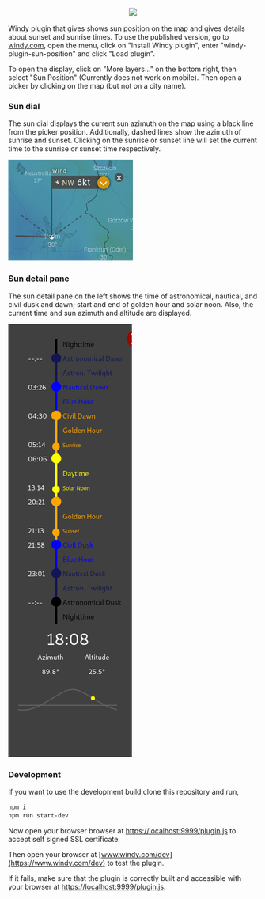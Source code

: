 <p align="center"><img src="https://www.windy.com/img/logo201802/logo-full-windycom-gray-v3.svg"></p>

Windy plugin that gives shows sun position on the map and gives details about sunset and sunrise times. To use the published version, go to [windy.com](https://www.windy.com), open the menu, click on "Install Windy plugin", enter "windy-plugin-sun-position" and click "Load plugin".

To open the display, click on "More layers..." on the bottom right, then select "Sun Position" (Currently does not work on mobile). Then open a picker by clicking on the map (but not on a city name).

### Sun dial
The sun dial displays the current sun azimuth on the map using a black line from the picker position. Additionally, dashed lines show the azimuth of sunrise and sunset. Clicking on the sunrise or sunset line will set the current time to the sunrise or sunset time respectively.

![Sun dial](pictures/sundial.jpg?raw=true "Sun dial")

### Sun detail pane
The sun detail pane on the left shows the time of astronomical, nautical, and civil dusk and dawn; start and end of golden hour and solar noon. Also, the current time and sun azimuth and altitude are displayed.

![Sun detail pane](pictures/sundetail.jpg?raw=true "Sun detail pane")

### Development
If you want to use the development build clone this repository and run,
```sh
npm i
npm run start-dev
```
Now open your browser browser at [https://localhost:9999/plugin.js](https://localhost:9999/plugin.js) to accept self signed SSL certificate.

Then open your browser at [www.windy.com/dev](https://www.windy.com/dev) to test the plugin.

If it fails, make sure that the plugin is correctly built and accessible with your browser at [https://localhost:9999/plugin.js](https://localhost:9999/plugin.js).
